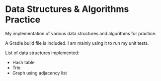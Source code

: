 # Data Structures & Algorithms Practice

My implementation of various data structures and algorithms for practice.

A Gradle build file is included. I am mainly using it to run my unit tests.

List of data structures implemented:

 * Hash table
 * Trie
 * Graph using adjacency list
